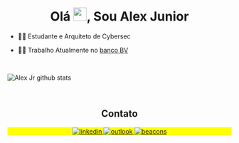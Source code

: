 <h1 align="center">Olá <img src="https://raw.githubusercontent.com/kaueMarques/kaueMarques/master/hi.gif" height="30px">, Sou Alex Junior</h1>
<p align="center"></p>

- 👨‍🎓 Estudante e Arquiteto de Cybersec

- 👨‍💻 Trabalho Atualmente no [banco BV](https://www.bv.com.br/)

<br>

![Alex Jr github stats](https://github-readme-stats.vercel.app/api?username=alexjuniorr&count_private=true&show_icons=true&theme=tokyonight)

<br>
<h2 align="center"> Contato </h2>

<p align="center" style="background:yellow">
<a href="https://www.linkedin.com/in/alex-junior/" target="_blank">
  <img align="center" src="https://img.shields.io/badge/LinkedIn-0077B5?style=for-the-badge&logo=linkedin&logoColor=white" alt="linkedin"/>
</a>
<a href="mailto:alexalencarjr@outlook.com" target="_blank">
 <img align="center" src="https://img.shields.io/badge/Microsoft_Outlook-0078D4?style=for-the-badge&logo=microsoft-outlook&logoColor=white" alt="outlook"/>
</a>
<a href="https://beacons.ai/alex_junior" target="_blank">
 <img align="center" src="https://img.shields.io/badge/website-000000?style=for-the-badge&logo=About.me&logoColor=white" alt="beacons"/>
</a>
</p>
